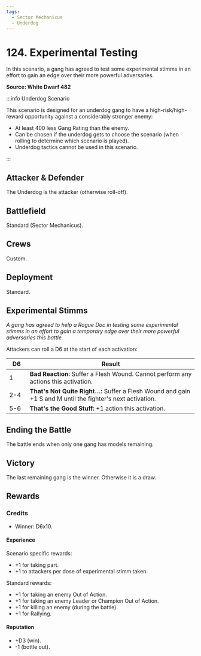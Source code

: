 ```yaml
---
tags:
  - Sector Mechanicus
  - Underdog
---
```


# 124. Experimental Testing

In this scenario, a gang has agreed to test some experimental stimms in an effort to gain an edge over their more powerful adversaries.

**Source: White Dwarf 482**

:::info Underdog Scenario

This scenario is designed for an underdog gang to have a high-risk/high-reward opportunity against a considerably stronger enemy:

- At least 400 less Gang Rating than the enemy.
- Can be chosen if the underdog gets to choose the scenario (when rolling to determine which scenario is played).
- Underdog tactics cannot be used in this scenario.

:::

## Attacker & Defender

The Underdog is the attacker (otherwise roll-off).

## Battlefield

Standard (Sector Mechanicus).

## Crews

Custom.

## Deployment

Standard.

## Experimental Stimms

_A gang has agreed to help a Rogue Doc in testing some experimental stimms in an effort to gain a temporary edge over their more powerful adversaries this battle._

Attackers can roll a D6 at the start of each activation:

| &nbsp;&nbsp;D6&nbsp;&nbsp; | Result                                                                                                     |
| -------------------------- | ---------------------------------------------------------------------------------------------------------- |
| 1                          | **Bad Reaction:** Suffer a Flesh Wound. Cannot perform any actions this activation.                        |
| 2-4                        | **That's Not Quite Right…:** Suffer a Flesh Wound and gain +1 S and M until the fighter's next activation. |
| 5-6                        | **That's the Good Stuff:** +1 action this activation.                                                      |

## Ending the Battle

The battle ends when only one gang has models remaining.

## Victory

The last remaining gang is the winner. Otherwise it is a draw.

## Rewards

### Credits

- Winner: D6x10.

#### Experience

Scenario specific rewards:

- +1 for taking part.
- +1 to attackers per dose of experimental stimm taken.

Standard rewards:

- +1 for taking an enemy Out of Action.
- +1 for taking an enemy Leader or Champion Out of Action.
- +1 for killing an enemy (during the battle).
- +1 for Rallying.

#### Reputation

- +D3 (win).
- -1 (bottle out).
